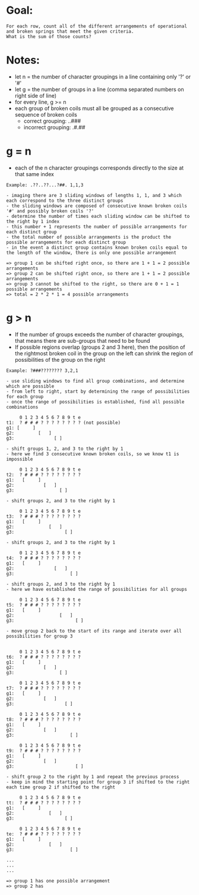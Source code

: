 # Goal:
```
For each row, count all of the different arrangements of operational and broken springs that meet the given criteria. 
What is the sum of those counts?
```

# Notes:
- let n = the number of character groupings in a line containing only '?' or '#'
- let g = the number of groups in a line (comma separated numbers on right side of line)
- for every line, g >= n
- each group of broken coils must all be grouped as a consecutive sequence of broken coils
    - correct grouping:   ..###
    - incorrect grouping: .#.##

# g = n
- each of the n character groupings corresponds directly to the size at that same index
```
Example: .??..??...?##. 1,1,3

- imaging there are 3 sliding windows of lengths 1, 1, and 3 which each correspond to the three distinct groups
- the sliding windows are composed of consecutive known broken coils '#' and possibly broken coils '?'
- determine the number of times each sliding window can be shifted to the right by 1 index
- this number + 1 represents the number of possible arrangements for each distinct group
- the total number of possible arrangements is the product the possible arrangements for each distinct group
- in the event a distinct group contains known broken coils equal to the length of the window, there is only one possible arrangement

=> group 1 can be shifted right once, so there are 1 + 1 = 2 possible arrangements
=> group 2 can be shifted right once, so there are 1 + 1 = 2 possible arrangements
=> group 3 cannot be shifted to the right, so there are 0 + 1 = 1 possible arrangements
=> total = 2 * 2 * 1 = 4 possible arrangements
```

# g > n
- If the number of groups exceeds the number of character groupings, that means there are sub-groups that need to be found
- If possible regions overlap (groups 2 and 3 here), then the position of the rightmost broken coil in the group on the left can shrink the region of possibilities of the group on the right
```
Example: ?###???????? 3,2,1

- use sliding windows to find all group combinations, and determine which are possible
- from left to right, start by determining the range of possibilities for each group
- once the range of possibilities is established, find all possible combinations

     0 1 2 3 4 5 6 7 8 9 t e
t1:  ? # # # ? ? ? ? ? ? ? ? (not possible)
g1: [     ]
g2:         [   ]
g3:               [ ]

- shift groups 1, 2, and 3 to the right by 1
- here we find 3 consecutive known broken coils, so we know t1 is impossible

     0 1 2 3 4 5 6 7 8 9 t e
t2:  ? # # # ? ? ? ? ? ? ? ?
g1:   [     ]
g2:           [   ]
g3:                 [ ]

- shift groups 2, and 3 to the right by 1

     0 1 2 3 4 5 6 7 8 9 t e
t3:  ? # # # ? ? ? ? ? ? ? ?
g1:   [     ]
g2:             [   ]
g3:                   [ ]

- shift groups 2, and 3 to the right by 1

     0 1 2 3 4 5 6 7 8 9 t e
t4:  ? # # # ? ? ? ? ? ? ? ?
g1:   [     ]
g2:               [   ]
g3:                     [ ]

- shift groups 2, and 3 to the right by 1
- here we have established the range of possibilities for all groups

     0 1 2 3 4 5 6 7 8 9 t e
t5:  ? # # # ? ? ? ? ? ? ? ?
g1:   [     ]
g2:                 [   ]
g3:                       [ ]

- move group 2 back to the start of its range and iterate over all possibilities for group 3 


     0 1 2 3 4 5 6 7 8 9 t e
t6:  ? # # # ? ? ? ? ? ? ? ?
g1:   [     ]
g2:           [   ]
g3:                 [ ]

     0 1 2 3 4 5 6 7 8 9 t e
t7:  ? # # # ? ? ? ? ? ? ? ?
g1:   [     ]
g2:           [   ]
g3:                   [ ]

     0 1 2 3 4 5 6 7 8 9 t e
t8:  ? # # # ? ? ? ? ? ? ? ?
g1:   [     ]
g2:           [   ]
g3:                     [ ]

     0 1 2 3 4 5 6 7 8 9 t e
t9:  ? # # # ? ? ? ? ? ? ? ?
g1:   [     ]
g2:           [   ]
g3:                       [ ]

- shift group 2 to the right by 1 and repeat the previous process
- keep in mind the starting point for group 3 if shifted to the right each time group 2 if shifted to the right

     0 1 2 3 4 5 6 7 8 9 t e
tt:  ? # # # ? ? ? ? ? ? ? ?
g1:   [     ]
g2:             [   ]
g3:                   [ ]

     0 1 2 3 4 5 6 7 8 9 t e
te:  ? # # # ? ? ? ? ? ? ? ?
g1:   [     ]
g2:             [   ]
g3:                     [ ]

...
...
...

=> group 1 has one possible arrangement
=> group 2 has 
```
